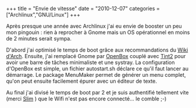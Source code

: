 +++
title = "Envie de vitesse"
date = "2010-12-07"
categories = ["Archlinux","GNU/Linux"]
+++


Après presque une année avec Archlinux j'ai eu envie de booster un peu mon
pingouin : rien à reprocher à Gnome mais un OS opérationnel en moins de 2
minutes serait sympa.

D'abord j'ai optimisé le temps de boot grâce aux recommandations du [Wiki
d'Arch](http://wiki.archlinux.org/index.php/Improve_Boot_Performance). Ensuite,
j'ai remplacé Gnome par [OpenBox](http://openbox.org/) couplé avec
[Tint2](http://code.google.com/p/tint2/) pour avoir une barre de tâches
minimaliste et une systray. La configuration d'OpenBox est simple, un fichier
autostart.sh déclare ce qu'il faut lancer au démarrage. Le package MenuMaker
permet de générer un menu complet, qu'on peut ensuite facilement épurer avec
un éditeur de texte.


Au final j'ai divisé le temps de boot par 2 et je suis authentifié tellement
vite (merci [Slim](http://slim.berlios.de/) ) que le Wifi n'est pas encore
connecté... le comble ;-)